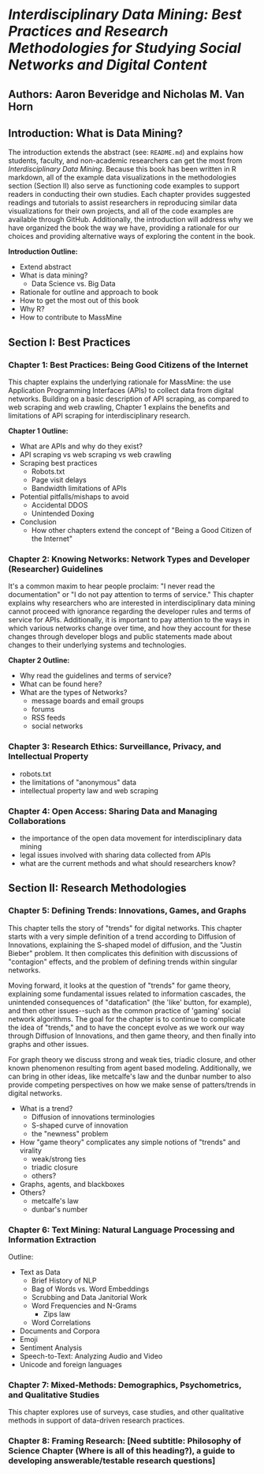 # *Interdisciplinary Data Mining: Best Practices and Research Methodologies for Studying Social Networks and Digital Content*

## Authors: Aaron Beveridge and Nicholas M. Van Horn

## Introduction: What is Data Mining?
The introduction extends the abstract (see: `README.md`) and explains how students, faculty, and non-academic researchers can get the most from *Interdisciplinary Data Mining*. Because this book has been written in R markdown, all of the example data visualizations in the methodologies section (Section II) also serve as functioning code examples to support readers in conducting their own studies. Each chapter provides suggested readings and tutorials to assist researchers in reproducing similar data visualizations for their own projects, and all of the code examples are available through GitHub. Additionally, the introduction will address why we have organized the book the way we have, providing a rationale for our choices and providing alternative ways of exploring the content in the book.

**Introduction Outline:**
- Extend abstract
- What is data mining?
  - Data Science vs. Big Data
- Rationale for outline and approach to book
- How to get the most out of this book
- Why R?
- How to contribute to MassMine

## Section I: Best Practices
### Chapter 1: Best Practices: Being Good Citizens of the Internet
This chapter explains the underlying rationale for MassMine: the use Application Programming Interfaces (APIs) to collect data from digital networks. Building on a basic description of API scraping, as compared to web scraping and web crawling, Chapter 1 explains the benefits and limitations of API scraping for interdisciplinary research.

**Chapter 1 Outline:**
- What are APIs and why do they exist?
- API scraping vs web scraping vs web crawling
- Scraping best practices
  - Robots.txt
  - Page visit delays
  - Bandwidth limitations of APIs
- Potential pitfalls/mishaps to avoid
  - Accidental DDOS
  - Unintended Doxing
- Conclusion
  - How other chapters extend the concept of "Being a Good Citizen of the Internet"

### Chapter 2: Knowing Networks: Network Types and Developer (Researcher) Guidelines
It's a common maxim to hear people proclaim: "I never read the documentation" or "I do not pay attention to terms of service." This chapter explains why researchers who are interested in interdisciplinary data mining cannot proceed with ignorance regarding the developer rules and terms of service for APIs. Additionally, it is important to pay attention to the ways in which various networks change over time, and how they account for these changes through developer blogs and public statements made about changes to their underlying systems and technologies.

**Chapter 2 Outline:**
- Why read the guidelines and terms of service?
- What can be found here?
- What are the types of Networks?
  - message boards and email groups
  - forums
  - RSS feeds
  - social networks

### Chapter 3: Research Ethics: Surveillance, Privacy, and Intellectual Property
- robots.txt
- the limitations of "anonymous" data
- intellectual property law and web scraping

### Chapter 4: Open Access: Sharing Data and Managing Collaborations
- the importance of the open data movement for interdisciplinary data mining
- legal issues involved with sharing data collected from APIs
- what are the current methods and what should researchers know?

## Section II: Research Methodologies

### Chapter 5: Defining Trends: Innovations, Games, and Graphs
This chapter tells the story of "trends" for digital networks. This chapter starts with a very simple definition of a trend according to Diffusion of Innovations, explaining the S-shaped model of diffusion, and the "Justin Bieber" problem. It then complicates this definition with discussions of "contagion" effects, and the problem of defining trends within singular networks.

Moving forward, it looks at the question of "trends" for game theory, explaining some fundamental issues related to information cascades, the unintended consequences of "datafication" (the 'like' button, for example), and then other issues--such as the common practice of 'gaming' social network algorithms. The goal for the chapter is to continue to complicate the idea of "trends," and to have the concept evolve as we work our way through Diffusion of Innovations, and then game theory, and then finally into graphs and other issues.

For graph theory we discuss strong and weak ties, triadic closure, and other known phenomenon resulting from agent based modeling. Additionally, we can bring in other ideas, like metcalfe's law and the dunbar number to also provide competing perspectives on how we make sense of patters/trends in digital networks.

- What is a trend?
  - Diffusion of innovations terminologies
  - S-shaped curve of innovation
  - the "newness" problem
- How "game theory" complicates any simple notions of "trends" and virality
  - weak/strong ties
  - triadic closure
  - others?
- Graphs, agents, and blackboxes
- Others?
  - metcalfe's law
  - dunbar's number

### Chapter 6: Text Mining: Natural Language Processing and Information Extraction
Outline:
- Text as Data
  - Brief History of NLP
  - Bag of Words vs. Word Embeddings
  - Scrubbing and Data Janitorial Work
  - Word Frequencies and N-Grams
    - Zips law
  - Word Correlations
- Documents and Corpora
- Emoji
- Sentiment Analysis
- Speech-to-Text: Analyzing Audio and Video
- Unicode and foreign languages

### Chapter 7: Mixed-Methods: Demographics, Psychometrics, and Qualitative Studies
This chapter explores use of surveys, case studies, and other qualitative methods in support of data-driven research practices.

### Chapter 8: Framing Research: [Need subtitle: Philosophy of Science Chapter (Where is all of this heading?), a guide to developing answerable/testable research questions]
